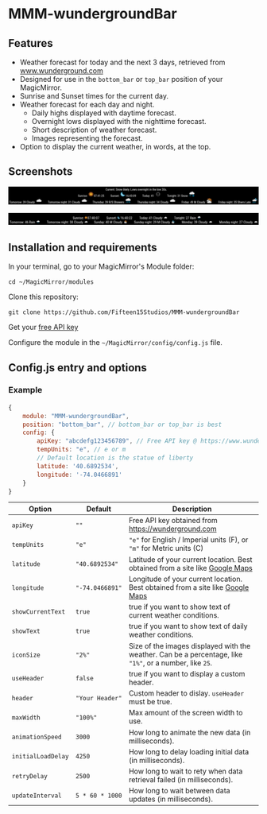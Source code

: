 # MMM-wundergroundBar

## Features

* Weather forecast for today and the next 3 days, retrieved from www.wunderground.com
* Designed for use in the `bottom_bar` or `top_bar` position of your MagicMirror.
* Sunrise and Sunset times for the current day.
* Weather forecast for each day and night.
  * Daily highs displayed with daytime forecast.
  * Overnight lows displayed with the nighttime forecast.
  * Short description of weather forecast.
  * Images representing the forecast.
* Option to display the current weather, in words, at the top.

## Screenshots

![](Screenshot%202021-12-28%20194420.png)

![](Screenshot%202021-12-24%20102939.png)

## Installation and requirements

In your terminal, go to your MagicMirror's Module folder:
```
cd ~/MagicMirror/modules
```

Clone this repository:
```
git clone https://github.com/Fifteen15Studios/MMM-wundergroundBar
```

Get your [free API key](https://www.wunderground.com)

Configure the module in the `~/MagicMirror/config/config.js` file.

## Config.js entry and options

### Example
```javascript
{
	module: "MMM-wundergroundBar",
	position: "bottom_bar", // bottom_bar or top_bar is best
	config: {
		apiKey: "abcdefg123456789", // Free API key @ https://www.wunderground.com. Empty by default
		tempUnits: "e", // e or m
        // Default location is the statue of liberty
		latitude: '40.6892534',
		longitude: '-74.0466891'
	}
}
```

|Option|Default|Description|
|---|---|---|
|`apiKey`|`""`|Free API key obtained from https://wunderground.com|
|`tempUnits`|`"e"`|`"e"` for English / Imperial units (F), or `"m"` for Metric units (C)|
|`latitude`|`"40.6892534"`|Latitude of your current location. Best obtained from a site like [Google Maps](https://maps.google.com)|
|`longitude`|`"-74.0466891"`|Longitude of your current location. Best obtained from a site like [Google Maps](https://maps.google.com)|
|`showCurrentText`|`true`|true if you want to show text of current weather conditions.|
|`showText`|`true`|true if you want to show text of daily weather conditions.|
|`iconSize`|`"2%"`|Size of the images displayed with the weather. Can be a percentage, like `"1%"`, or a number, like `25`.|
|`useHeader`|`false`|true if you want to display a custom header.|
|`header`|`"Your Header"`|Custom header to dislay. `useHeader` must be true.|
|`maxWidth`|`"100%"`|Max amount of the screen width to use.|
|`animationSpeed`|`3000`|How long to animate the new data (in milliseconds).|
|`initialLoadDelay`|`4250`|How long to delay loading initial data (in milliseconds).|
|`retryDelay`|`2500`|How long to wait to rety when data retrieval failed  (in milliseconds).|
|`updateInterval`|`5 * 60 * 1000`|How long to wait between data updates (in milliseconds).|
